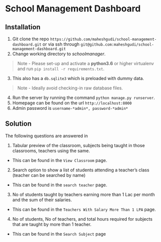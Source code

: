 School Management Dashboard
===========================

Installation
-------------

1. Git clone the repo `https://github.com/maheshgudi/school-management-dashboard.git` or via ssh through `git@github.com:maheshgudi/school-management-dashboard.git`
2. Change working directory to *schoolmanager*.
> Note - Please set-up and activate a **python3.6** or higher virtualenv and run `pip install -r requirements.txt`.
3. This also has a `db.sqlite3` which is preloaded with dummy data. 
> Note - Ideally avoid checking-in raw database files.
4. Run the server by running the command ```python manage.py runserver```.
5. Homepage can be found on the url `http://localhost:8000`
6. Admin password is `username-*admin*, password-*admin*`

Solution
--------

The following questions are answered in 

1. Tabular preview of the classroom, subjects being taught in those classrooms, teachers using the
same.
- This can be found in the `View Classroom` page.
2. Search option to show a list of students attending a teacher’s class (teacher can be searched by name)
- This can be found in the `search teacher` page.
3. No of students taught by teachers earning more than 1 Lac per month and the sum of their salaries.
- This can be found in the `Teachers With Salary More Than 1 LPA` page.
4. No of students, No of teachers, and total hours required for subjects that are taught by more than 1 teacher.
- This can be found in the `Search Subject` page
